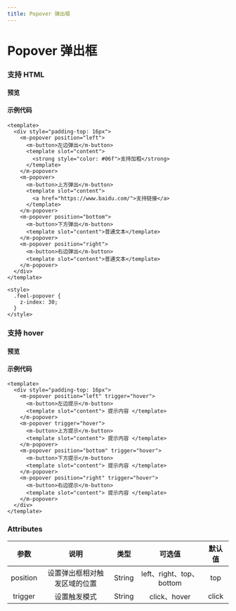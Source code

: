 ```yaml
---
title: Popover 弹出框
---
```


# Popover 弹出框

### 支持 HTML

#### 预览

<ClientOnly>
<popover-demo-1></popover-demo-1>
</ClientOnly>

#### 示例代码

```vue
<template>
  <div style="padding-top: 16px">
    <m-popover position="left">
      <m-button>左边弹出</m-button>
      <template slot="content">
        <strong style="color: #06f">支持加粗</strong>
      </template>
    </m-popover>
    <m-popover>
      <m-button>上方弹出</m-button>
      <template slot="content">
        <a href="https://www.baidu.com/">支持链接</a>
      </template>
    </m-popover>
    <m-popover position="bottom">
      <m-button>下方弹出</m-button>
      <template slot="content">普通文本</template>
    </m-popover>
    <m-popover position="right">
      <m-button>右边弹出</m-button>
      <template slot="content">普通文本</template>
    </m-popover>
  </div>
</template>

<style>
  .feel-popover {
    z-index: 30;
  }
</style>
```

### 支持 hover

#### 预览

<ClientOnly>
<popover-demo-2></popover-demo-2>
</ClientOnly>

#### 示例代码

```vue
<template>
  <div style="padding-top: 16px">
    <m-popover position="left" trigger="hover">
      <m-button>左边提示</m-button>
      <template slot="content"> 提示内容 </template>
    </m-popover>
    <m-popover trigger="hover">
      <m-button>上方提示</m-button>
      <template slot="content"> 提示内容 </template>
    </m-popover>
    <m-popover position="bottom" trigger="hover">
      <m-button>下方提示</m-button>
      <template slot="content"> 提示内容 </template>
    </m-popover>
    <m-popover position="right" trigger="hover">
      <m-button>右边提示</m-button>
      <template slot="content"> 提示内容 </template>
    </m-popover>
  </div>
</template>
```

### Attributes

|   参数   |             说明             |  类型  |          可选值          | 默认值 |
| :------: | :--------------------------: | :----: | :----------------------: | :----: |
| position | 设置弹出框相对触发区域的位置 | String | left、right、top、bottom |  top   |
| trigger  |         设置触发模式         | String |       click、hover       | click  |
